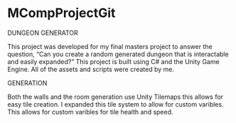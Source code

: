# MCompProjectGit
DUNGEON GENERATOR

This project was developed for my final masters project to answer the question,  “Can you create a random generated dungeon that is 
interactable and easily expanded?”
This project is built using C# and the Unity Game Engine.
All of the assets and scripts were created by me.

GENERATION

Both the walls and the room generation use Unity Tilemaps this allows for easy tile creation. I expanded this tile system to allow for custom varibles. This allows for custom varibles for tile health and speed.
